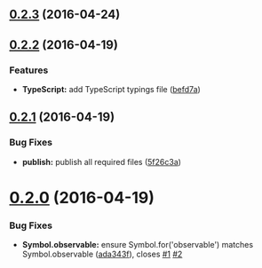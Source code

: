 <a name="0.2.3"></a>
## [0.2.3](https://github.com/blesh/symbol-observable/compare/0.2.3...v0.2.3) (2016-04-24)




<a name="0.2.2"></a>
## [0.2.2](https://github.com/sindresorhus/symbol-observable/compare/0.2.1...v0.2.2) (2016-04-19)

### Features

* **TypeScript:** add TypeScript typings file ([befd7a](https://github.com/sindresorhus/symbol-observable/commit/befd7a))


<a name="0.2.1"></a>
## [0.2.1](https://github.com/sindresorhus/symbol-observable/compare/0.2.0...v0.2.1) (2016-04-19)


### Bug Fixes

* **publish:** publish all required files ([5f26c3a](https://github.com/sindresorhus/symbol-observable/commit/5f26c3a))



<a name="0.2.0"></a>
# [0.2.0](https://github.com/sindresorhus/symbol-observable/compare/v0.1.0...v0.2.0) (2016-04-19)


### Bug Fixes

* **Symbol.observable:** ensure Symbol.for(\'observable\') matches Symbol.observable ([ada343f](https://github.com/sindresorhus/symbol-observable/commit/ada343f)), closes [#1](https://github.com/sindresorhus/symbol-observable/issues/1) [#2](https://github.com/sindresorhus/symbol-observable/issues/2)

